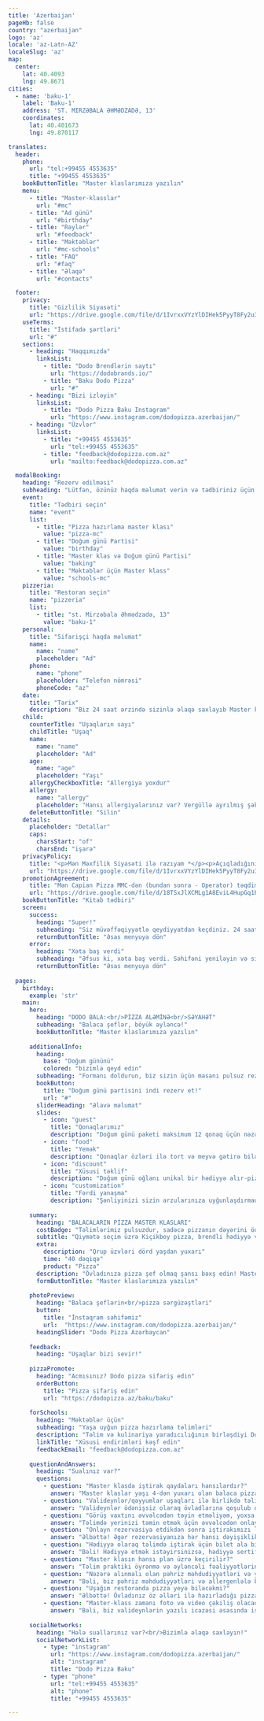 ```yaml
---
title: 'Azerbaijan'
pageHb: false
country: "azerbaijan"
logo: 'az'
locale: 'az-Latn-AZ'
localeSlug: 'az'
map:
  center:
    lat: 40.4093
    lng: 49.8671
cities:
  - name: 'baku-1'
    label: 'Baku-1'
    address: 'ST. MIRZƏBALA ƏHMƏDZADƏ, 13'
    coordinates:
      lat: 40.401673
      lng: 49.870117

translates:
  header:
    phone:
      url: "tel:+99455 4553635"
      title: "+99455 4553635"
    bookButtonTitle: "Master klaslarımıza yazılın"
    menu:
      - title: "Master-klasslar"
        url: "#mc"
      - title: "Ad günü"
        url: "#birthday"
      - title: "Rəylər"
        url: "#feedback"
      - title: "Məktəblər"
        url: "#mc-schools"
      - title: "FAQ"
        url: "#faq"
      - title: "Əlaqə"
        url: "#contacts"    

  footer:
    privacy:
      title: "Gizlilik Siyasəti"
      url: "https://drive.google.com/file/d/1IvrxxVYzYlDIHek5PyyT8Fy2u3N1nBP-/view"
    useTerms:
      title: "İstifadə şərtləri"
      url: "#"
    sections:
      - heading: "Haqqımızda"
        linksList:
          - title: "Dodo Brendlərin saytı"
            url: "https://dodobrands.io/"
          - title: "Baku Dodo Pizza"
            url: "#"
      - heading: "Bizi izləyin"
        linksList:
          - title: "Dodo Pizza Baku Instagram"
            url: "https://www.instagram.com/dodopizza.azerbaijan/"
      - heading: "Üzvlər"
        linksList:
          - title: "+99455 4553635"
            url: "tel:+99455 4553635"
          - title: "feedback@dodopizza.com.az"
            url: "mailto:feedback@dodopizza.com.az"

  modalBooking:
    heading: "Rezerv edilməsi"
    subheading: "Lütfən, özünüz haqda məlumat verin və tədbiriniz üçün uyğun tarix seçin."
    event:
      title: "Tədbiri seçin"
      name: "event"
      list:
        - title: "Pizza hazırlama master klası"
          value: "pizza-mc"
        - title: "Doğum günü Partisi"
          value: "birthday"
        - title: "Master klas və Doğum günü Partisi"
          value: "baking"
        - title: "Məktəblər üçün Master klass"
          value: "schools-mc"
    pizzeria:
      title: "Restoran seçin"
      name: "pizzeria"
      list:
        - title: "st. Mirzəbala Əhmədzadə, 13"
          value: "baku-1"
    personal:
      title: "Sifarişçi haqda məlumat"
      name:
        name: "name"
        placeholder: "Ad"
      phone:
        name: "phone"
        placeholder: "Telefon nömrəsi"
        phoneCode: "az"
    date:
      title: "Tarix"
      description: "Biz 24 saat ərzində sizinlə əlaqə saxlayıb Master klasın tarixi və vaxtını birlikdə müəyyən edəcəyik"
    child:
      counterTitle: "Uşaqların sayı"
      childTitle: "Uşaq"
      name:
        name: "name"
        placeholder: "Ad"
      age:
        name: "age"
        placeholder: "Yaşı"
      allergyCheckboxTitle: "Allergiya yoxdur"
      allergy:
        name: "allergy"
        placeholder: "Hansı allergiyalarınız var? Vergüllə ayrılmış şəkildə yazın"
      deleteButtonTitle: "Silin"
    details:
      placeholder: "Detallar"
      caps:
        charsStart: "of"
        charsEnd: "işarə"
    privacyPolicy:
      title: "<p>Mən Məxfilik Siyasəti ilə razıyam *</p><p>Açıqladığınız şəxsi məlumatlar Capian Pizza MMC (bundan sonra - Operator) və Məxfilik Qaydalarına uyğun olaraq Operator tərəfindən cəlb edilmiş digər üçüncü şəxslər tərəfindən emal edilə bilər (toplanması, sistemləşdirilməsi, yığılması, saxlanması, təkmilləşdirilməsi, dəyişdirilməsi, istifadəsi, anonimləşdirilməsi, məhv edilməsi, ötürülməsi). </p>"
      url: "https://drive.google.com/file/d/1IvrxxVYzYlDIHek5PyyT8Fy2u3N1nBP-/view"
    promotionAgreement:
      title: "Mən Capian Pizza MMC-dən (bundan sonra - Operator) təqdimat və məlumat xarakterli kommunikasiyalar almağa razıyam (SMS, puş, e-mail və s.)"
      url: "https://drive.google.com/file/d/18TSxJlXCMLg1A8EviL4HupGq1PynT_4s/view"
    bookButtonTitle: "Kitab tədbiri"
    screen:
      success:
        heading: "Super!"
        subheading: "Siz müvəffəqiyyətlə qeydiyyatdan keçdiniz. 24 saat ərzində sizinlə əlaqə saxlayıb Master klasın tarixi və vaxtını birlikdə müəyyən edəcəyik"
        returnButtonTitle: "Əsas menyuya dön"
      error:
        heading: "Xəta baş verdi"
        subheading: "Əfsus ki, xəta baş verdi. Səhifəni yeniləyin və sifariş formasını yenidən doldurun"
        returnButtonTitle: "Əsas menyuya dön"
            
  pages:
    birthday:
      example: 'str'
    main:
      hero:
        heading: "DODO BALA:<br/>PİZZA ALƏMİNƏ<br/>SƏYAHƏT"
        subheading: "Balaca şeflər, böyük əyləncə!"
        bookButtonTitle: "Master klaslarımıza yazılın"
    
      additionalInfo:
        heading:
          base: "Doğum gününü"
          colored: "bizimlə qeyd edin"
        subheading: "Formanı doldurun, biz sizin üçün masanı pulsuz rezerv edək"
        bookButton:
          title: "Doğum günü partisini indi rezerv et!"
          url: "#"
        sliderHeading: "Əlavə məlumat"
        slides:
          - icon: "guest"
            title: "Qonaqlarımız"
            description: "Doğum günü paketi maksimum 12 qonaq üçün nəzərdə tutulub. Böyüklər övladlarına qoşula, birlikdə pizza hazırlaya, ehtiyac olanda balaca şeflərə kömək edə bilərlər"
          - icon: "food"
            title: "Yemək"
            description: "Qonaqlar özləri ilə tort və meyvə gətirə bilərlər. Digər yeməkləri saytımız və mobil tətbiq vasitəsilə sifariş edə bilərsiniz"
          - icon: "discount"
            title: "Xüsusi təklif"
            description: "Doğum günü oğlanı unikal bir hədiyyə alır-pizza hazırlamaq üçün pulsuz master-klass"
          - icon: "customization"
            title: "Fərdi yanaşma"
            description: "Şənliyinizi sizin arzularınıza uyğunlaşdırmaqdan məmnun olarıq. Bunun üçün, lütfən, bizimlə əlaqə saxlayın və birlikdə övladınız üçün unudulmaz Doğum günü şənliyi təşkil edək"
    
      summary:
        heading: "BALACALARIN PİZZA MASTER KLASLARI"
        costBadge: "Təlimlərimiz pulsuzdur, sadəcə pizzanın dəyərini ödəyirsiniz"
        subtitle: "Qiymətə seçim üzrə Kiçikboy pizza, brendli hədiyyə və pizza şef diplomu daxildir"
        extra:
          description: "Qrup üzvləri dörd yaşdan yuxarı"
          time: "40 dəqiqə"
          product: "Pizza"
        description: "Övladınıza pizza şef olmaq şansı bəxş edin! Master klasda onlar xəmir yayacaq, əlavələr seçəcək və əsl şah əsəri yaradacaqlar. Bizim peşəkar ustalarımız övladınıza böyük ekskursiya, unudulmaz pizza təcrübəsi və fərdi təlim keçəcəklər."
        formButtonTitle: "Master klaslarımıza yazılın"
    
      photoPreview:
        heading: "Balaca şeflərin<br/>pizza sərgüzəştləri"
        button: 
          title: "İnstaqram səhifəmiz"
          url:  "https://www.instagram.com/dodopizza.azerbaijan/"
        headingSlider: "Dodo Pizza Azərbaycan"
    
      feedback:
        heading: "Uşaqlar bizi sevir!"
    
      pizzaPromote:
        heading: "Acmısınız? Dodo pizza sifariş edin"
        orderButton:
          title: "Pizza sifariş edin"
          url: "https://dodopizza.az/baku/baku"
    
      forSchools:
        heading: "Məktəblər üçün"
        subheading: "Yaşa uyğun pizza hazırlama təlimləri"
        description: "Təlim və kulinariya yaradıcılığının birləşdiyi Dodo Pizzaya xoş gəlmisiniz! Bizim təlim proqramımız pizza hazırlama üzrə master klas ilə praktiki təcrübə təklif edir. Təşkilati məsələlər və qiymətləri müzakirə etmək üçün bizimlə əlaqə saxlayın və ya sorğu göndərin, biz sizinlə mütləq əlaqə saxlayacağıq"
        linkTitle: "Xüsusi endirimləri kəşf edin"
        feedbackEmail: "feedback@dodopizza.com.az"
    
      questionAndAnswers:
        heading: "Sualınız var?"
        questions:
          - question: "Master klasda iştirak qaydaları hansılardır?"
            answer: "Master klaslar yaşı 4-dən yuxarı olan balaca pizzamenlər üçün idealdır. Təlim 40 dəqiqə davam edir. Təlimdə fərdi yanaşma və interaktiv atmosferi təmin etmək üçün biz kiçik qruplarla (4-5 uşaq) məhdudlaşırıq."
          - question: "Valideynlər/qəyyumlar uşaqları ilə birlikdə təlimdə iştirak edə bilərlərmi?"
            answer: "Valideynlər ödənişsiz olaraq övladlarına qoşulub onlarla birgə pizza hazırlama prosesində iştirak edə, lazım olanda kömək əli uzada bilər. Əgər böyüklər öz pizzalarını hazırlamaq istəyirlərsə,iştirak haqqı eyni olacaq - hazırlanan pizzanın qiyməti."
          - question: "Görüş vaxtını əvvəlcədən təyin etməliyəm, yoxsa elə həmin gün gələ bilərəm?"
            answer: "Təlimdə yerinizi təmin etmək üçün əvvəlcədən onlayn rezervasiya etməyi tövsiyə edirik. Eyni gündə iştirak imkanı cari günə müəyyən edilmiş qrupda uşaqların sayından asılıdır."
          - question: "Onlayn rezervasiya etdikdən sonra iştirakımızı ləğv edə və ya yenidən planlaşdıra bilərəmmi?"
            answer: "Əlbəttə! Əgər rezervasiyanıza hər hansı dəyişiklik etmək lazımdırsa, support@dodoacademy.az e-poçtu, WhatsApp və ya +99455 4553635 nömrəsi ilə əlaqə saxlayın. Rezervasiya təlimin başlamasına ən geci 24 saat qalmış dəyişdirilə bilər."
          - question: "Hədiyyə olaraq təlimdə iştirak üçün bilet ala bilərəmmi?"
            answer: "Bəli! Hədiyyə etmək istəyirsinizsə, hədiyyə sertifikatı ala bilərsiniz."
          - question: "Master klasın hansı plan üzrə keçirilir?"
            answer: "Təlim praktiki öyrənmə və əyləncəli fəaliyyətlərin qarışığı - sintezidir. Pizza hazırlamaq dərslərində balaca aşpazlar A-dan Z-dək bütün prosesləri, o cümlədən xəmir yayma və ona lazımi farma vermə, əlavələri seçmə və onları düzğün qayda və ardıcıllıqla xəmirin üzərinə düzmə, sobaya yerləşdirmə, sobadan çıxarıb qutuya yerləşdirmə, dilimləmə, rtçirlər – hər addım kulinariya macərasıdır. İştirakçılar təcrübəli təlimatçılarımızın rəhbərliyi altında təhlükəsiz yemək alətlərindən istifadə edirlər."
          - question: "Nəzərə alınmalı olan pəhriz məhdudiyyətləri və ya allergik təhlükə varmı?"
            answer: "Bəli, biz pəhriz məhdudiyyətləri və allergenlələ bağlı məlumat toplayırıq. Zəhmət olmasa, qeydiyyat zamanı uşağınızın qida allergiyası və ya pəhriz məhdudiyyətləri barədə bizə məlumat verin. Uşağınızın təhlükəsizliyi və təlimdən həzz alması bizim əsas prioritetlərimizdir. Onların bizimlə keçirdiyi vaxt yaddaqalan və stresssiz olması ən ümdə vəzifəmizdir. Nəzərə alın ki, valideyn və ya uşaqda respirator xəstəliklərin əlamətləri varsa, nə valideyn, nə də uşaq təlimdə iştirak edə bilməz. "
          - question: "Uşağım restoranda pizza yeyə biləcəkmi?"
            answer: "Əlbəttə! Övladınız öz əlləri ilə hazırladığı pizzanı dadmaq, valideynlərinə daddırmaq imkanı olacaq. Bu dadlı və sağlam təcrübədir!"
          - question: "Master-klass zamanı foto və video çəkiliş olacaqmı?"
            answer: "Bəli, biz valideynlərin yazılı icazəsi əsasında iştirakçıların pizza hazırlama macəralarını çəkəcəyik! Görüntülər seansdan bir neçə saat ərzində təhlükəsiz WhatsApp linki vasitəsilə valideynlərlə paylaşılacaq. Bu xidmət üçün əlavə ödəniş tələb olunmur. Əgər uşağınızın lentə alınmasını istəməsəniz bu haqda menecerə söyləyin. Övladınızın məxfiliyi və sizin rahatlığınız bizim üçün vacibdir!"
    
      socialNetworks:
        heading: "Hələ suallarınız var?<br/>Bizimlə əlaqə saxlayın!"
        socialNetworkList:
          - type: "instagram"
            url: "https://www.instagram.com/dodopizza.azerbaijan/"
            alt: "instagram"
            title: "Dodo Pizza Baku"
          - type: "phone"
            url: "tel:+99455 4553635"
            alt: "phone"
            title: "+99455 4553635"

---
```


